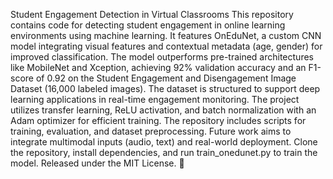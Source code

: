 Student Engagement Detection in Virtual Classrooms
This repository contains code for detecting student engagement in online learning environments using machine learning. It features OnEduNet, a custom CNN model integrating visual features and contextual metadata (age, gender) for improved classification. The model outperforms pre-trained architectures like MobileNet and Xception, achieving 92% validation accuracy and an F1-score of 0.92 on the Student Engagement and Disengagement Image Dataset (16,000 labeled images). The dataset is structured to support deep learning applications in real-time engagement monitoring. The project utilizes transfer learning, ReLU activation, and batch normalization with an Adam optimizer for efficient training. The repository includes scripts for training, evaluation, and dataset preprocessing. Future work aims to integrate multimodal inputs (audio, text) and real-world deployment. Clone the repository, install dependencies, and run train_onedunet.py to train the model. Released under the MIT License. 🚀
